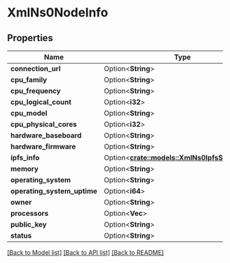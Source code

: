 # XmlNs0NodeInfo

## Properties

Name | Type | Description | Notes
------------ | ------------- | ------------- | -------------
**connection_url** | Option<**String**> |  | [optional]
**cpu_family** | Option<**String**> |  | [optional]
**cpu_frequency** | Option<**String**> |  | [optional]
**cpu_logical_count** | Option<**i32**> |  | [optional]
**cpu_model** | Option<**String**> |  | [optional]
**cpu_physical_cores** | Option<**i32**> |  | [optional]
**hardware_baseboard** | Option<**String**> |  | [optional]
**hardware_firmware** | Option<**String**> |  | [optional]
**ipfs_info** | Option<[**crate::models::XmlNs0IpfsSystemInfo**](xml_ns0_IPFSSystemInfo.md)> |  | [optional]
**memory** | Option<**String**> |  | [optional]
**operating_system** | Option<**String**> |  | [optional]
**operating_system_uptime** | Option<**i64**> |  | [optional]
**owner** | Option<**String**> |  | [optional]
**processors** | Option<**Vec<String>**> |  | [optional]
**public_key** | Option<**String**> |  | [optional]
**status** | Option<**String**> |  | [optional]

[[Back to Model list]](../README.md#documentation-for-models) [[Back to API list]](../README.md#documentation-for-api-endpoints) [[Back to README]](../README.md)


